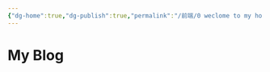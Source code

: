 ```yaml
---
{"dg-home":true,"dg-publish":true,"permalink":"/前端/0 weclome to my home/","tags":["gardenEntry"],"dgPassFrontmatter":true,"noteIcon":"2"}
---
```


#  My Blog